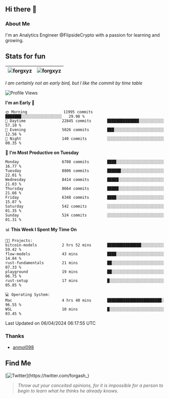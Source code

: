 ## Hi there 👋

### About Me

I'm an Analytics Engineer @FlipsideCrypto with a passion for learning and growing.
  
## Stats for fun

| <img align="center" src="https://github-readme-streak-stats.herokuapp.com/?user=forgxyz&theme=tokyonight" alt="forgxyz" /> | <img align="center" src="https://github-readme-stats.vercel.app/api?username=forgxyz&theme=tokyonight&show_icons=true" alt="forgxyz" /> |
| ------------- |------------- |

*I am certainly not an early bird, but I like the commit by time table*  

<!--START_SECTION:waka-->
![Profile Views](http://img.shields.io/badge/Profile%20Views-0-blue)

**I'm an Early 🐤** 

```text
🌞 Morning                11995 commits       ███████░░░░░░░░░░░░░░░░░░   29.98 % 
🌆 Daytime                22845 commits       ██████████████░░░░░░░░░░░   57.10 % 
🌃 Evening                5026 commits        ███░░░░░░░░░░░░░░░░░░░░░░   12.56 % 
🌙 Night                  140 commits         ░░░░░░░░░░░░░░░░░░░░░░░░░   00.35 % 
```
📅 **I'm Most Productive on Tuesday** 

```text
Monday                   6708 commits        ████░░░░░░░░░░░░░░░░░░░░░   16.77 % 
Tuesday                  8806 commits        ██████░░░░░░░░░░░░░░░░░░░   22.01 % 
Wednesday                8414 commits        █████░░░░░░░░░░░░░░░░░░░░   21.03 % 
Thursday                 8664 commits        █████░░░░░░░░░░░░░░░░░░░░   21.66 % 
Friday                   6348 commits        ████░░░░░░░░░░░░░░░░░░░░░   15.87 % 
Saturday                 542 commits         ░░░░░░░░░░░░░░░░░░░░░░░░░   01.35 % 
Sunday                   524 commits         ░░░░░░░░░░░░░░░░░░░░░░░░░   01.31 % 
```


📊 **This Week I Spent My Time On** 

```text
🐱‍💻 Projects: 
bitcoin-models           2 hrs 52 mins       ███████████████░░░░░░░░░░   59.42 % 
flow-models              43 mins             ████░░░░░░░░░░░░░░░░░░░░░   14.84 % 
rust-fundamentals        21 mins             ██░░░░░░░░░░░░░░░░░░░░░░░   07.33 % 
playground               19 mins             ██░░░░░░░░░░░░░░░░░░░░░░░   06.75 % 
rust-setup               17 mins             █░░░░░░░░░░░░░░░░░░░░░░░░   05.85 % 

💻 Operating System: 
Mac                      4 hrs 40 mins       ████████████████████████░   96.55 % 
WSL                      10 mins             █░░░░░░░░░░░░░░░░░░░░░░░░   03.45 % 
```


 Last Updated on 06/04/2024 06:17:55 UTC
<!--END_SECTION:waka-->

### Thanks
 - [anmol098](https://github.com/anmol098/waka-readme-stats/)
  
## Find Me
[![Twitter](https://img.shields.io/twitter/url/https/twitter.com/forgash_.svg?style=social&label=Follow%20%40forgash_)](https://twitter.com/forgash_)


> *Throw out your conceited opinions, for it is impossible for a person to begin to learn what he thinks he already knows.* 
